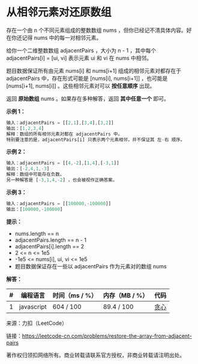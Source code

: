 # 从相邻元素对还原数组

存在一个由 n 个不同元素组成的整数数组 nums ，但你已经记不清具体内容。好在你还记得 nums 中的每一对相邻元素。

给你一个二维整数数组 adjacentPairs ，大小为 n - 1 ，其中每个 adjacentPairs[i] = [ui, vi] 表示元素 ui 和 vi 在 nums 中相邻。

题目数据保证所有由元素 nums[i] 和 nums[i+1] 组成的相邻元素对都存在于 adjacentPairs 中，存在形式可能是 [nums[i], nums[i+1]] ，也可能是 [nums[i+1], nums[i]] 。这些相邻元素对可以 **按任意顺序** 出现。

返回 **原始数组** nums 。如果存在多种解答，返回 **其中任意一个** 即可。

**示例 1：**

``` javascript
输入：adjacentPairs = [[2,1],[3,4],[3,2]]
输出：[1,2,3,4]
解释：数组的所有相邻元素对都在 adjacentPairs 中。
特别要注意的是，adjacentPairs[i] 只表示两个元素相邻，并不保证其 左-右 顺序。
```

**示例 2：**

``` javascript
输入：adjacentPairs = [[4,-2],[1,4],[-3,1]]
输出：[-2,4,1,-3]
解释：数组中可能存在负数。
另一种解答是 [-3,1,4,-2] ，也会被视作正确答案。
```

**示例 3：**

``` javascript
输入：adjacentPairs = [[100000,-100000]]
输出：[100000,-100000]
```

**提示：**

- nums.length == n
- adjacentPairs.length == n - 1
- adjacentPairs[i].length == 2
- 2 <= n <= 1e5
- -1e5 <= nums[i], ui, vi <= 1e5
- 题目数据保证存在一些以 adjacentPairs 作为元素对的数组 nums

**解答：**

**#**|**编程语言**|**时间（ms / %）**|**内存（MB / %）**|**代码**
--|--|--|--|--
1|javascript|604 / 100|89.4 / 100|[贪心](./javascript/ac_v1.js)

来源：力扣（LeetCode）

链接：https://leetcode-cn.com/problems/restore-the-array-from-adjacent-pairs

著作权归领扣网络所有。商业转载请联系官方授权，非商业转载请注明出处。
